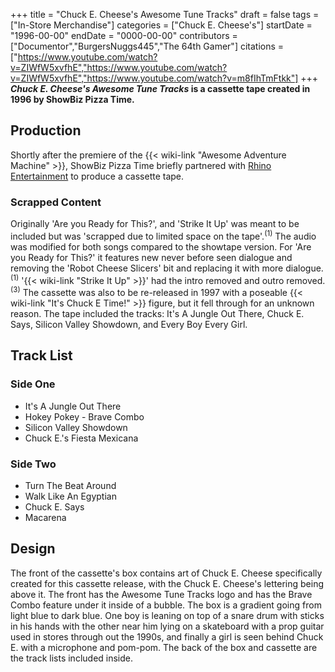 +++
title = "Chuck E. Cheese's Awesome Tune Tracks"
draft = false
tags = ["In-Store Merchandise"]
categories = ["Chuck E. Cheese's"]
startDate = "1996-00-00"
endDate = "0000-00-00"
contributors = ["Documentor","BurgersNuggs445","The 64th Gamer"]
citations = ["https://www.youtube.com/watch?v=ZIWfW5xvfhE","https://www.youtube.com/watch?v=ZIWfW5xvfhE","https://www.youtube.com/watch?v=m8fIhTmFtkk"]
+++
***Chuck E. Cheese's Awesome Tune Tracks* is a cassette tape created in 1996 by ShowBiz Pizza Time.**

## Production

Shortly after the premiere of the {{< wiki-link "Awesome Adventure Machine" >}}, ShowBiz Pizza Time briefly partnered with [Rhino Entertainment](https://en.wikipedia.org/wiki/Rhino_Entertainment) to produce a cassette tape.

### Scrapped Content

Originally 'Are you Ready for This?', and 'Strike It Up' was meant to be included but was 'scrapped due to limited space on the tape'.<sup>(1)</sup>
The audio was modified for both songs compared to the showtape version. For 'Are you Ready for This?' it features new never before seen dialogue and removing the 'Robot Cheese Slicers' bit and replacing it with more dialogue.<sup>(1)</sup> '{{< wiki-link "Strike It Up" >}}' had the intro removed and outro removed.<sup>(3)</sup>
The cassette was also to be re-released in 1997 with a poseable {{< wiki-link "It's Chuck E Time!" >}} figure, but it fell through for an unknown reason. The tape included the tracks: It's A Jungle Out There, Chuck E. Says, Silicon Valley Showdown, and Every Boy Every Girl.

## Track List

### Side One

- It's A Jungle Out There
- Hokey Pokey - Brave Combo
- Silicon Valley Showdown
- Chuck E.'s Fiesta Mexicana

### Side Two

- Turn The Beat Around
- Walk Like An Egyptian
- Chuck E. Says
- Macarena

## Design

The front of the cassette's box contains art of Chuck E. Cheese specifically created for this cassette release, with the Chuck E. Cheese's lettering being above it. The front has the Awesome Tune Tracks logo and has the Brave Combo feature under it inside of a bubble.
The box is a gradient going from light blue to dark blue. One boy is leaning on top of a snare drum with sticks in his hands with the other near him lying on a skateboard with a prop guitar used in stores through out the 1990s, and finally a girl is seen behind Chuck E. with a microphone and pom-pom.
The back of the box and cassette are the track lists included inside.
